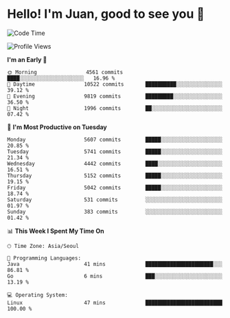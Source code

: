 # Hello! I'm Juan, good to see you 👋

<!--
**Y-k-Y/Y-k-Y** is a ✨ _special_ ✨ repository because its `README.md` (this file) appears on your GitHub profile.

Here are some ideas to get you started:

- 🔭 I’m currently working on ...
- 🌱 I’m currently learning ...
- 👯 I’m looking to collaborate on ...
- 🤔 I’m looking for help with ...
- 💬 Ask me about ...
- 📫 How to reach me: ...
- 😄 Pronouns: ...
- ⚡ Fun fact: ...
-->
<!--
![Profile views](https://gpvc.arturio.dev/Y-k-Y)

[![Omid Nikrah StackOverflow](https://github-readme-stackoverflow.vercel.app/?userID=9517076)](https://stackoverflow.com/users/9517076/i-have-10-fingers)
-->

<!--START_SECTION:waka-->
![Code Time](http://img.shields.io/badge/Code%20Time-1%2C785%20hrs%207%20mins-blue)

![Profile Views](http://img.shields.io/badge/Profile%20Views-0-blue)

**I'm an Early 🐤** 

```text
🌞 Morning                4561 commits        ████░░░░░░░░░░░░░░░░░░░░░   16.96 % 
🌆 Daytime                10522 commits       ██████████░░░░░░░░░░░░░░░   39.12 % 
🌃 Evening                9819 commits        █████████░░░░░░░░░░░░░░░░   36.50 % 
🌙 Night                  1996 commits        ██░░░░░░░░░░░░░░░░░░░░░░░   07.42 % 
```
📅 **I'm Most Productive on Tuesday** 

```text
Monday                   5607 commits        █████░░░░░░░░░░░░░░░░░░░░   20.85 % 
Tuesday                  5741 commits        █████░░░░░░░░░░░░░░░░░░░░   21.34 % 
Wednesday                4442 commits        ████░░░░░░░░░░░░░░░░░░░░░   16.51 % 
Thursday                 5152 commits        █████░░░░░░░░░░░░░░░░░░░░   19.15 % 
Friday                   5042 commits        █████░░░░░░░░░░░░░░░░░░░░   18.74 % 
Saturday                 531 commits         ░░░░░░░░░░░░░░░░░░░░░░░░░   01.97 % 
Sunday                   383 commits         ░░░░░░░░░░░░░░░░░░░░░░░░░   01.42 % 
```


📊 **This Week I Spent My Time On** 

```text
🕑︎ Time Zone: Asia/Seoul

💬 Programming Languages: 
Java                     41 mins             ██████████████████████░░░   86.81 % 
Go                       6 mins              ███░░░░░░░░░░░░░░░░░░░░░░   13.19 % 

💻 Operating System: 
Linux                    47 mins             █████████████████████████   100.00 % 
```


<!--END_SECTION:waka-->
